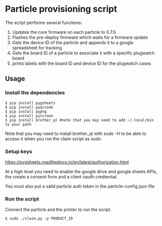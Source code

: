 Particle provisioning script
===========================

The script performs several functions:

1) Updates the core firmware on each particle to 0.7.0
2) Flashes the pre-deploy firmware which waits for a firmware update
3) Gets the device ID of the particle and appends it to a google spreadsheet for tracking
4) Gets the board ID of a particle to associate it with a specific plugwatch board
4) prints labels with the board ID and device ID for the plugwatch cases

## Usage

### Install the dependencies
```
$ pip install pygsheets
$ pip install pyqrcode
$ pip install pypng
$ pip install pyscreen
$ pip install brother_ql #note that you may need to add ~/.local/bin to your path
```

Note that you may need to install brother_ql with sudo -H to be able to access
it when you run the claim script as sudo.

### Setup keys

https://pygsheets.readthedocs.io/en/latest/authorization.html

At a high level you need to enable the google drive and google sheets APIs,
the create a consent form and a client oauth crediential.

You must also put a valid particle auth token in the particle-config.json file

### Run the script

Connect the particle and the printer to run the script.

```
$ sudo ./claim.py -p PRODUCT_ID
```
